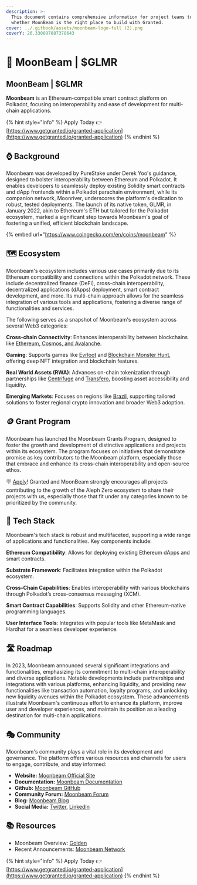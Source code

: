 ```yaml
---
description: >-
  This document contains comprehensive information for project teams to know
  whether MoonBeam is the right place to build with Granted.
cover: ../.gitbook/assets/moonbeam-logo-full (2).png
coverY: 26.330097087378643
---
```


# 🦬 MoonBeam | $GLMR

## MoonBeam | $GLMR

**Moonbeam** is an Ethereum-compatible smart contract platform on Polkadot, focusing on interoperability and ease of development for multi-chain applications.

{% hint style="info" %}
Apply Today 👉 [https://www.getgranted.io/granted-application](https://www.getgranted.io/granted-application)
{% endhint %}

## ⌚️ Background

Moonbeam was developed by PureStake under Derek Yoo's guidance, designed to bolster interoperability between Ethereum and Polkadot. It enables developers to seamlessly deploy existing Solidity smart contracts and dApp frontends within a Polkadot parachain environment, while its companion network, Moonriver, underscores the platform's dedication to robust, tested deployments. The launch of its native token, GLMR, in January 2022, akin to Ethereum's ETH but tailored for the Polkadot ecosystem, marked a significant step towards Moonbeam's goal of fostering a unified, efficient blockchain landscape.

{% embed url="https://www.coingecko.com/en/coins/moonbeam" %}

## 🗺️ Ecosystem

Moonbeam's ecosystem includes various use cases primarily due to its Ethereum compatibility and connections within the Polkadot network. These include decentralized finance (DeFi), cross-chain interoperability, decentralized applications (dApps) deployment, smart contract development, and more. Its multi-chain approach allows for the seamless integration of various tools and applications, fostering a diverse range of functionalities and services.&#x20;

The following serves as a snapshot of Moonbeam's ecosystem across several Web3 categories:

**Cross-chain Connectivity**: Enhances interoperability between blockchains like [Ethereum, Cosmos, and Avalanche](https://moonbeam.network/).

**Gaming**: Supports games like [Evrloot](https://evrloot.io/) and [Blockchain Monster Hunt](https://bcmhunt.com/), offering deep NFT integration and blockchain features.

**Real World Assets (RWA)**: Advances on-chain tokenization through partnerships like [Centrifuge](https://centrifuge.io/) and [Transfero](https://transfero.com/), boosting asset accessibility and liquidity.

**Emerging Markets**: Focuses on regions like [Brazil](https://moonbeam.network/announcements/grupo-rao-dux-web3-loyalty-program-moonbeam-launch/), supporting tailored solutions to foster regional crypto innovation and broader Web3 adoption.&#x20;

## 🪙 Grant Program

Moonbeam has launched the Moonbeam Grants Program, designed to foster the growth and development of distinctive applications and projects within its ecosystem. The program focuses on initiatives that demonstrate promise as key contributors to the Moonbeam platform, especially those that embrace and enhance its cross-chain interoperability and open-source ethos.

🪧 [Apply](https://www.getgranted.io/granted-application)! Granted and MoonBeam strongly encourages all projects contributing to the growth of the Aleph Zero ecosystem to share their projects with us, especially those that fit under any categories known to be prioritized by the community.&#x20;

## 🧱 Tech Stack

Moonbeam's tech stack is robust and multifaceted, supporting a wide range of applications and functionalities. Key components include:

**Ethereum Compatibility**: Allows for deploying existing Ethereum dApps and smart contracts.

**Substrate Framework**: Facilitates integration within the Polkadot ecosystem.

**Cross-Chain Capabilities**: Enables interoperability with various blockchains through Polkadot’s cross-consensus messaging (XCM).

**Smart Contract Capabilities**: Supports Solidity and other Ethereum-native programming languages.

**User Interface Tools**: Integrates with popular tools like MetaMask and Hardhat for a seamless developer experience.

## 🛣️ Roadmap

In 2023, Moonbeam announced several significant integrations and functionalities, emphasizing its commitment to multi-chain interoperability and diverse applications. Notable developments include partnerships and integrations with various platforms, enhancing liquidity, and providing new functionalities like transaction automation, loyalty programs, and unlocking new liquidity avenues within the Polkadot ecosystem. These advancements illustrate Moonbeam's continuous effort to enhance its platform, improve user and developer experiences, and maintain its position as a leading destination for multi-chain applications.

## 🎭 Community

Moonbeam's community plays a vital role in its development and governance. The platform offers various resources and channels for users to engage, contribute, and stay informed:

* **Website:** [Moonbeam Official Site](https://moonbeam.network/)
* **Documentation:** [Moonbeam Documentation](https://docs.moonbeam.network/)
* **Github:** [Moonbeam GitHub](https://github.com/PureStake/moonbeam)
* **Community Forum:** [Moonbeam Forum](https://forum.moonbeam.network/)
* **Blog:** [Moonbeam Blog](https://moonbeam.network/blog/)
* **Social Media:** [Twitter](https://twitter.com/moonbeamnetwork), [LinkedIn](https://www.linkedin.com/company/moonbeam-network/)

## 📚 Resources

* Moonbeam Overview: [Golden](https://golden.com/wiki/Moonbeam-MA669PW)
* Recent Announcements: [Moonbeam Network](https://moonbeam.network/announcements/)

{% hint style="info" %}
Apply Today 👉 [https://www.getgranted.io/granted-application](https://www.getgranted.io/granted-application)
{% endhint %}
